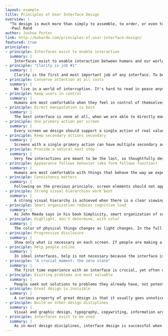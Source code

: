 ```yaml
---
layout: example
title: Principles of User Interface Design
overview: |
  "To design is much more than simply to assemble, to order, or even to edit; it is to add value and meaning, to illuminate, to simplify, to clarify, to modify, to dignify, to dramatize, to persuade, and perhaps even to amuse." 
  -Paul Rand 
author: Joshua Porter
link: http://bokardo.com/principles-of-user-interface-design/
featured: true
principles:
- principle: Interfaces exist to enable interaction
  summary: |
    Interfaces exist to enable interaction between humans and our world. They can help clarify, illuminate, enable, show relationships, bring us together, pull us apart, manage our expectations, and give us access to services. The act of designing interfaces is not Art. Interfaces are not monuments unto themselves. Interfaces do a job and their effectiveness can be measured. They are not just utilitarian, however. The best interfaces can inspire, evoke, mystify, and intensify our relationship with the world.
- principle: "Clarity is job #1"
  summary: |
    Clarity is the first and most important job of any interface. To be effective using an interface you've designed, people must be able to recognize what it is, care about why they would use it, understand what the interface is helping them interact with, predict what will happen when they use it, and then successfully interact with it. While there is room for mystery and delayed gratification in interfaces, there is no room for confusion. Clarity inspires confidence and leads to further use. One hundred clear screens is preferable to a single cluttered one.
- principle: Conserve attention at all costs
  summary: |
    We live in a world of interruption. It's hard to read in peace anymore without something trying to distract us and direct our attention elsewhere. Attention is precious. Don't litter the side of your applications with distractible material…remember why the screen exists in the first place. If someone is reading let them finish reading before showing that advertisement (if you must). Honor attention and not only will your readers be happier, your results will be better. When use is the primary goal, attention becomes the prerequisite. Conserve it at all costs.
- principle: Keep users in control
  summary: |
    Humans are most comfortable when they feel in control of themselves and their environment. Thoughtless software takes away that comfort by forcing people into unplanned interactions, confusing pathways, and surprising outcomes. Keep users in control by regularly surfacing system status, by describing causation (if you do this that will happen) and by giving insight into what to expect at every turn. Don't worry about stating the obvious…the obvious almost never is.
- principle: Direct manipulation is best
  summary: |
    The best interface is none at all, when we are able to directly manipulate the physical objects in our world. Since this is not always possible, and objects are increasingly informational, we create interfaces to help us interact with them. It is easy to add more layers than necessary to an interface, creating overly-wrought buttons, chrome, graphics, options, preferences, windows, attachments, and other cruft so that we end up manipulating UI elements instead of what's important. Instead, strive for that original goal of direct manipulation…design an interface with as little a footprint as possible, recognizing as much as possible natural human gestures. Ideally, the interface is so slight that the user has a feeling of direct manipulation with the object of their focus.
- principle: One primary action per screen
  summary: |
    Every screen we design should support a single action of real value to the person using it. This makes it easier to learn, easier to use, and easier to add to or build on when necessary. Screens that support two or more primary actions become confusing quickly. Like a written article should have a single, strong thesis, every screen we design should support a single, strong action that is its raison d'etre. 
- principle: Keep secondary actions secondary
  summary: |
    Screens with a single primary action can have multiple secondary actions but they need to be kept secondary! The reason why your article exists isn't so that people can share it on Twitter…it exists for people to read and understand it. Keep secondary actions secondary by making them lighter weight visually or shown after the primary action has been achieved. 
- principle: Provide a natural next step
  summary: |
    Very few interactions are meant to be the last, so thoughtfully design a next step for each interaction a person has with your interface. Anticipate what the next interaction should be and design to support it. Just as we like in human conversation, provide an opening for further interaction. Don't leave a person hanging because they've done what you want them to do…give them a natural next step that helps them further achieve their goals.
- principle: Appearance follows behavior (aka form follows function)
  summary: |
    Humans are most comfortable with things that behave the way we expect. Other people, animals, objects, software. When someone or something behaves consistently with our expectations we feel like we have a good relationship with it. To that end designed elements should look like how they behave. Form follows function. In practice this means that someone should be able to predict how an interface element will behave merely by looking at it. If it looks like a button it should act like a button. Don't get cute with the basics of interaction…keep your creativity for higher order concerns.
- principle: Consistency matters
  summary: |
    Following on the previous principle, screen elements should not appear consistent with each other unless they behave consistently with each other. Elements that behave the same should look the same. But it is just as important for unlike elements to appear unlike (be inconsistent) as it is for like elements to appear consistent. In an effort to be consistent novice designers often obscure important differences by using the same visual treatment (often to re-use code) when different visual treatment is appropriate.
- principle: Strong visual hierarchies work best
  summary: |
    A strong visual hierarchy is achieved when there is a clear viewing order to the visual elements on a screen. That is, when users view the same items in the same order every time. Weak visual hierarchies give little clue about where to rest one's gaze and end up feeling cluttered and confusing. In environments of great change it is hard to maintain a strong visual hierarchy because visual weight is relative: when everything is bold, nothing is bold. Should a single visually heavy element be added to a screen, the designer may need to reset the visual weight of all elements to once again achieve a strong hierarchy. Most people don't notice visual hierarchy but it is one of the easiest ways to strengthen (or weaken) a design.
- principle: Smart organization reduces cognitive load
  summary: |
    As John Maeda says in his book Simplicity, smart organization of screen elements can make the many appear as the few. This helps people understand your interface easier and more quickly, as you've illustrated the inherent relationships of content in your design. Group together like elements, show natural relationships by placement and orientation. By smartly organizing your content you make it less of a cognitive load on the user…who doesn't have to think about how elements are related because you've done it for them. Don't force the user to figure things out…show them by designing those relationships into your screens.
- principle: Highlight, don't determine, with color
  summary: |
    The color of physical things changes as light changes. In the full light of day we see a very different tree than one outlined against a sunset. As in the physical world, where color is a many-shaded thing, color should not determine much in an interface. It can help, be used for highlighting, be used to guide attention, but should not be the only differentiator of things. For long-reading or extended screen hours, use light or muted background colors, saving brighter hues for your accent colors. Of course there is a time for vibrant background colors as well, just be sure that it is appropriate for your audience.
- principle: Progressive disclosure
  summary: |
    Show only what is necessary on each screen. If people are making a choice, show enough information to allow them the choice, then dive into details on a subsequent screen. Avoid the tendency to over-explain or show everything all at once. When possible, defer decisions to subsequent screens by progressively disclosing information as necessary. This will keep your interactions more clear.
- principle: Help people inline
  summary: |
    In ideal interfaces, help is not necessary because the interface is learnable and usable. The step below this, reality, is one in which help is inline and contextual, available only when and where it is needed, hidden from view at all other times. Asking people to go to help and find an answer to their question puts the onus on them to know what they need. Instead build in help where it is needed…just make sure that it is out of the way of people who already know how to use your interface.
- principle: "A crucial moment: the zero state"
  summary: |
    The first time experience with an interface is crucial, yet often overlooked by designers. In order to best help our users get up to speed with our designs, it is best to design for the zero state, the state in which nothing has yet occurred. This state shouldn't be a blank canvas…it should provide direction and guidance for getting up to speed. Much of the friction of interaction is in that initial context…once people understand the rules they have a much higher likelihood of success.
- principle: Existing problems are most valuable
  summary: |
    People seek out solutions to problems they already have, not potential problems or problems of the future. Therefore, resist creating interfaces for hypothetical problems, observe existing behavior and design to solve existing problems. This isn't as exciting as blue sky wondering but can be much more rewarding as people will actually use your interface. 
- principle: Great design is invisible
  summary: |
    A curious property of great design is that it usually goes unnoticed by the people who use it. One reason for this is that if the design is successful the user can focus on their own goals and not the interface…when they complete their goal they are satisfied and do not need to reflect on the situation. As a designer this can be tough…as we receive less adulation when our designs are good. But great designers are content with a well-used design…and know that happy users are often silent.
- principle: Build on other design disciplines
  summary: |
    Visual and graphic design, typography, copywriting, information architecture and visualization…all of these disciplines are part of interface design. They can be touched upon or specialized in. Do not get into turf wars or look down on other disciplines: grab from them the aspects that help you do your work and push on. Pull in insights from seemingly unrelated disciplines as well…what can we learn from publishing, writing code, bookbinding, skateboarding, firefighting, karate?
- principle: Interfaces exist to be used   
  summary: |
    As in most design disciplines, interface design is successful when people are using what you've designed. Like a beautiful chair that is uncomfortable to sit in, design has failed when people choose not to use it. Therefore, interface design can be as much about creating an environment for use as it is creating an artifact worth using. It is not enough for an interface to satisfy the ego of its designer: it must be used!
---
```

